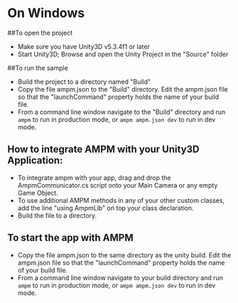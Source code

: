 # On Windows

##To open the project
* Make sure you have Unity3D v5.3.4f1 or later
* Start Unity3D; Browse and open the Unity Project in the "Source" folder

##To run the sample
* Build the project to a directory named "Build"
* Copy the file ampm.json to the "Build" directory. Edit the ampm.json file so that the "launchCommand" property holds the name of your build file.
* From a command line window navigate to the "Build" directory and run `ampm` to run in production mode, or `ampm ampm.json dev` to run in dev mode.

## How to integrate AMPM with your Unity3D Application:
* To integrate ampm with your app, drag and drop the AmpmCommunicator.cs script onto your Main Camera or any empty Game Object.
* To use additional AMPM methods in any of your other custom classes, add the line "using AmpmLib" on top your class declaration.
* Build the file to a directory.

## To start the app with AMPM
* Copy the file ampm.json to the same directory as the unity build. Edit the ampm.json file so that the "launchCommand" property holds the name of your build file.
* From a command line window navigate to your build directory and run `ampm` to run in production mode, or `ampm ampm.json dev` to run in dev mode.
